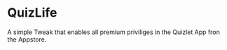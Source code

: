 # QuizLife
A simple Tweak that enables all premium priviliges in the Quizlet App fron the Appstore.
